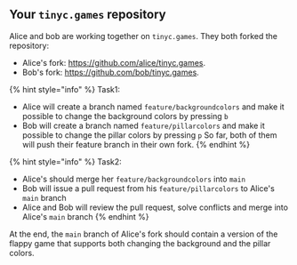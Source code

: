 ## Your `tinyc.games` repository

Alice and bob are working together on `tinyc.games`.
They both forked the repository:
- Alice's fork: <https://github.com/alice/tinyc.games>.
- Bob's fork: <https://github.com/bob/tinyc.games>.

{% hint style="info" %}
Task1:
- Alice will create a branch named `feature/backgroundcolors` and make it possible to change the background colors by pressing `b`
- Bob will create a branch named `feature/pillarcolors` and make it possible to change the pillar colors by pressing `p`
So far, both of them will push their feature branch in their own fork.
{% endhint %}

{% hint style="info" %}
Task2:
- Alice's should merge her `feature/backgroundcolors` into `main`
- Bob will issue a pull request from his `feature/pillarcolors` to Alice's `main` branch
- Alice and Bob will review the pull request, solve conflicts and merge into Alice's `main` branch
{% endhint %}

At the end, the `main` branch of Alice's fork should contain a version of the flappy game that supports both changing the background and the pillar colors.
